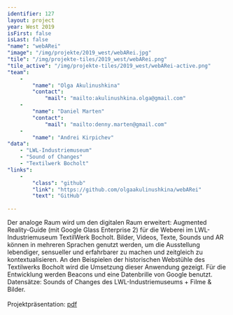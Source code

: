```yaml
---
identifier: 127
layout: project
year: West 2019
isFirst: false
isLast: false
"name": "webARei"
"image": "/img/projekte/2019_west/webARei.jpg"
"tile": "/img/projekte-tiles/2019_west/webARei.png"
"tile_active": "/img/projekte-tiles/2019_west/webARei-active.png"
"team":
    -
        "name": "Olga Akulinushkina"
        "contact":
            "mail": "mailto:akulinushkina.olga@gmail.com"
    -
        "name": "Daniel Marten"
        "contact":
            "mail": "mailto:denny.marten@gmail.com"
    -
        "name": "Andrei Kirpichev"
"data":
    - "LWL-Industriemuseum"
    - "Sound of Changes"
    - "Textilwerk Bocholt"
"links":
    -
        "class": "github"
        "link": "https://github.com/olgaakulinushkina/webARei"
        "text": "GitHub"
           
---
```

Der analoge Raum wird um den digitalen Raum erweitert: Augmented Reality-Guide (mit Google Glass Enterprise 2) für die Weberei im LWL-Industriemuseum TextilWerk Bocholt. Bilder, Videos, Texte, Sounds und AR können in mehreren Sprachen genutzt werden, um die Ausstellung lebendiger, sensueller und erfahrbarer zu machen und zeitgleich zu kontextualisieren. An den Beispielen der historischen Webstühle des Textilwerks Bocholt wird die Umsetzung dieser Anwendung gezeigt. Für die Entwicklung werden Beacons und eine Datenbrille von Google benutzt. Datensätze: Sounds of Changes des LWL-Industriemuseums + Filme & Bilder.<br/><br/>
Projektpräsentation: <a href="/projekte/2019_west/webARei.pdf" target="_blank">pdf</a>